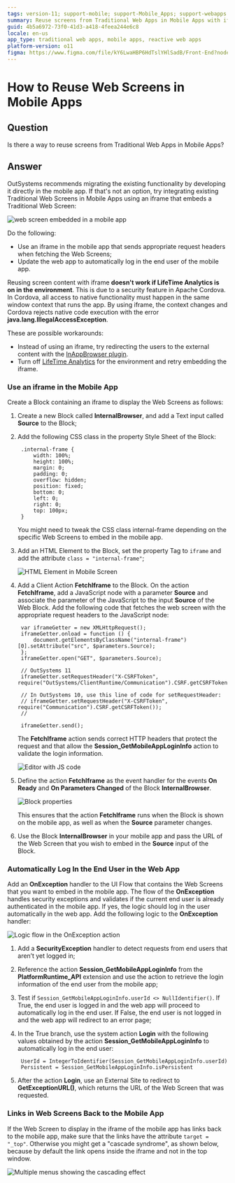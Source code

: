 ```yaml
---
tags: version-11; support-mobile; support-Mobile_Apps; support-webapps
summary: Reuse screens from Traditional Web Apps in Mobile Apps with iframe. Limitations apply. 
guid: 4b5a6972-73f0-41d3-a418-4feea244e6c8
locale: en-us
app_type: traditional web apps, mobile apps, reactive web apps
platform-version: o11
figma: https://www.figma.com/file/kY6LwaHBP6HdTslYHlSadB/Front-End?node-id=844:69
---
```


# How to Reuse Web Screens in Mobile Apps

## Question

Is there a way to reuse screens from Traditional Web Apps in Mobile Apps?

## Answer

OutSystems recommends migrating the existing functionality by developing it directly in the mobile app. If that's not an option, try integrating existing Traditional Web Screens in Mobile Apps using an iframe that embeds a Traditional Web Screen:

![web screen embedded in a mobile app](images/Embed_Web_Screens_in_Mobile_Apps.png)

Do the following:

* Use an iframe in the mobile app that sends appropriate request headers when fetching the Web Screens; 
* Update the web app to automatically log in the end user of the mobile app. 

<div class="warning" markdown="1">

Reusing screen content with iframe **doesn't work if LifeTime Analytics is on in the environment**. This is due to a security feature in Apache Cordova. In Cordova, all access to native functionality must happen in the same window context that runs the app. By using iframe, the context changes and Cordova rejects native code execution with the error **java.lang.IllegalAccessException**.

These are possible workarounds:

* Instead of using an iframe, try redirecting the users to the external content with the [InAppBrowser plugin](https://www.outsystems.com/forge/component-overview/1558/inappbrowser-plugin).
* Turn off [LifeTime Analytics](https://success.outsystems.com/Documentation/11/Managing_the_Applications_Lifecycle/Monitor_and_Troubleshoot/Enable_Analytics_for_an_Environment) for the environment and retry embedding the iframe.

</div>

### Use an iframe in the Mobile App

Create a Block containing an iframe to display the Web Screens as follows:

1. Create a new Block called **InternalBrowser**, and add a Text input called **Source** to the Block; 
2. Add the following CSS class in the property Style Sheet of the Block: 

    
        .internal-frame {
            width: 100%;
            height: 100%;
            margin: 0;
            padding: 0;
            overflow: hidden;
            position: fixed;
            bottom: 0;
            left: 0;
            right: 0;
            top: 100px;
        }
    

    You might need to tweak the CSS class internal-frame depending on the specific Web Screens to embed in the mobile app.

3. Add an HTML Element to the Block, set the property Tag to `iframe` and add the attribute `class = "internal-frame"`; 

    ![HTML Element in Mobile Screen](images/HTML_Element.png)

4. Add a Client Action **FetchIframe** to the Block. On the action **FetchIframe**, add a JavaScript node with a parameter **Source** and associate the parameter of the JavaScript to the input **Source** of the Web Block. Add the following code that fetches the web screen with the appropriate request headers to the JavaScript node: 


        var iframeGetter = new XMLHttpRequest();
        iframeGetter.onload = function () {
            document.getElementsByClassName("internal-frame")[0].setAttribute("src", $parameters.Source);
        };
        iframeGetter.open("GET", $parameters.Source);

        // OutSystems 11
        iframeGetter.setRequestHeader("X-CSRFToken", require("OutSystems/ClientRuntime/Communication").CSRF.getCSRFToken());

        // In OutSystems 10, use this line of code for setRequestHeader:
        // iframeGetter.setRequestHeader("X-CSRFToken", require("Communication").CSRF.getCSRFToken());
        //

        iframeGetter.send();
    
    The **FetchIframe** action sends correct HTTP headers that protect the request and that allow the **Session_GetMobileAppLoginInfo** action to validate the login information.

    ![Editor with JS code](images/FetchIframe_Action.png)

5. Define the action **FetchIframe** as the event handler for the events **On Ready** and **On Parameters Changed** of the Block **InternalBrowser**. 

    ![Block properties](images/InternalBrowser_Block_Events.png)

    This ensures that the action **FetchIframe** runs when the Block is shown on the mobile app, as well as when the **Source** parameter changes.

6. Use the Block **InternalBrowser** in your mobile app and pass the URL of the Web Screen that you wish to embed in the **Source** input of the Block. 

### Automatically Log In the End User in the Web App

Add an **OnException** handler to the UI Flow that contains the Web Screens that you want to embed in the mobile app. The flow of the **OnException** handles security exceptions and validates if the current end user is already authenticated in the mobile app. If yes, the logic should log in the user automatically in the web app. Add the following logic to the **OnException** handler:

![Logic flow in the OnException action](images/OnException_Handler.png)

1. Add a **SecurityException** handler to detect requests from end users that aren’t yet logged in; 
2. Reference the action **Session\_GetMobileAppLoginInfo** from the **PlatformRuntime\_API** extension and use the action to retrieve the login information of the end user from the mobile app; 
3. Test if `Session_GetMobileAppLoginInfo.userId <> NullIdentifier()`. If True, the end user is logged in and the web app will proceed to automatically log in the end user. If False, the end user is not logged in and the web app will redirect to an error page; 
4. In the True branch, use the system action **Login** with the following values obtained by the action **Session\_GetMobileAppLoginInfo** to automatically log in the end user: 
  

        UserId = IntegerToIdentifier(Session_GetMobileAppLoginInfo.userId)
        Persistent = Session_GetMobileAppLoginInfo.isPersistent


5. After the action **Login**, use an External Site to redirect to **GetExceptionURL()**, which returns the URL of the Web Screen that was requested. 

### Links in Web Screens Back to the Mobile App

If the Web Screen to display in the iframe of the mobile app has links back to the mobile app, make sure that the links have the attribute `target = "_top"`. Otherwise you might get a "cascade syndrome", as shown below, because by default the link opens inside the iframe and not in the top window.

![Multiple menus showing the cascading effect](images/Cascade_Syndrome.png)
